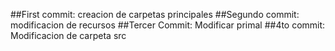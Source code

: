 ##First commit:
creacion de carpetas principales
##Segundo commit:
modificacion de recursos
##Tercer Commit:
Modificar primal
##4to commit:
Modificacion de carpeta src
